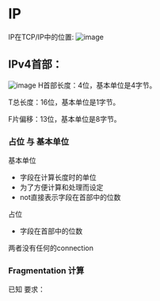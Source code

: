 # IP
IP在TCP/IP中的位置:
![image](https://bluejedis.github.io/picx-images-hosting/image.3yegz5qm1p.webp)

## IPv4首部：
![image](https://bluejedis.github.io/picx-images-hosting/image.syz0a16dr.webp)
H首部长度：4位，基本单位是4字节。

T总长度：16位，基本单位是1字节。

F片偏移：13位，基本单位是8字节。

### 占位 与 基本单位
基本单位
- 字段在计算长度时的单位
- 为了方便计算和处理而设定
- not直接表示字段在首部中的位数

占位
- 字段在首部中的位数

两者没有任何的connection

### Fragmentation 计算
已知
要求：